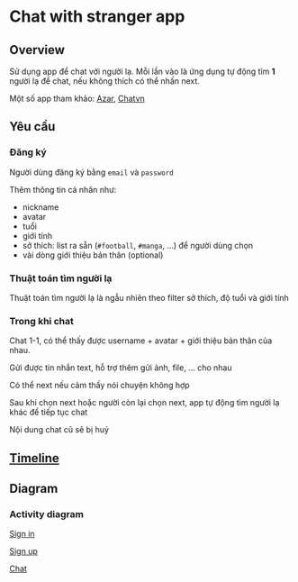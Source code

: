 # Chat with stranger app

## Overview

Sử dụng app để chat với người lạ. Mỗi lần vào là ứng dụng tự động tìm __1__ người lạ để chat, nếu không thích có thể nhấn next.

Một số app tham khảo: [Azar](https://www.azar-web.com/#/home), [Chatvn](https://www.chatvn.me/)

## Yêu cầu

### Đăng ký

Người dùng đăng ký bằng `email` và `password`

Thêm thông tin cá nhân như:
- nickname
- avatar
- tuổi
- giới tính
- sở thích: list ra sẵn (`#football`, `#manga`, ...) để người dùng chọn
- vài dòng giới thiệu bản thân (optional)

### Thuật toán tìm người lạ

Thuật toán tìm người lạ là ngẫu nhiên theo filter sở thích, độ tuổi và giới tính

### Trong khi chat

Chat 1-1, có thể thấy được username + avatar + giới thiệu bản thân của nhau.

Gửi được tin nhắn text, hỗ trợ thêm gửi ảnh, file, ... cho nhau

Có thể next nếu cảm thấy nói chuyện không hợp

Sau khi chọn next hoặc người còn lại chọn next, app tự động tìm người lạ khác để tiếp tục chat

Nội dung chat cũ sẽ bị huỷ

## [Timeline](timeline.md)

## Diagram

### Activity diagram

[Sign in](diagram/activity/sign_in.md)

[Sign up](diagram/activity/sign_up.md)

[Chat](diagram/activity/chat.md)